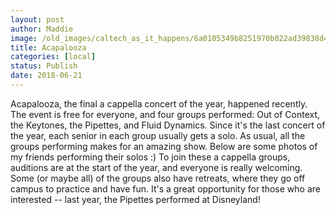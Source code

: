 ```yaml
---
layout: post
author: Maddie
image: /old_images/caltech_as_it_happens/6a0105349b8251970b022ad39838d4200b.jpg
title: Acapalooza
categories: [local]
status: Publish
date: 2018-06-21
---
```


Acapalooza, the final a cappella concert of the year, happened recently. The event is free for everyone, and four groups performed: Out of Context, the Keytones, the Pipettes, and Fluid Dynamics. Since it's the last concert of the year, each senior in each group usually gets a solo. As usual, all the groups performing makes for an amazing show. Below are some photos of my friends performing their solos :)
To join these a cappella groups, auditions are at the start of the year, and everyone is really welcoming. Some (or maybe all) of the groups also have retreats, where they go off campus to practice and have fun. It's a great opportunity for those who are interested -- last year, the Pipettes performed at Disneyland!

